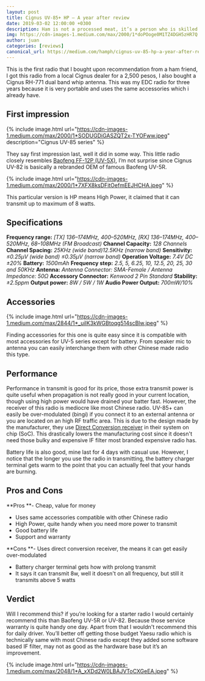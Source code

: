 ```yaml
---
layout: post
title: Cignus UV-85+ HP — A year after review
date: 2019-03-02 12:00:00 +0300
description: Ham is not a processed meat, it’s a person who is skilled in the Amateur Radio.
img: https://cdn-images-1.medium.com/max/2000/1*doPOoge0M1TZ4DGH5zHR7Q.png
author: juan
categories: [reviews]
canonical_url: https://medium.com/hamph/cignus-uv-85-hp-a-year-after-review-e67ad6d47e8b
---
```


This is the first radio that I bought upon recommendation from a ham friend, I got this radio from a local Cignus dealer for a 2,500 pesos, I also bought a Cignus RH-771 dual band whip antenna. This was my EDC radio for three years because it is very portable and uses the same accessories which i already have.

## First impression

{% include image.html url="https://cdn-images-1.medium.com/max/2000/1*SODUGDiGASZQT2x-TYOFww.jpeg" description="Cignus UV-85 series" %}

They say first impression last, well it did in some way. This little radio closely resembles [Baofeng FF-12P (UV-5X)](https://hamgear.wordpress.com/2015/03/17/review-baofeng-ff-12p-uv-5x/), I’m not surprise since Cignus UV-82 is basically a rebranded OEM of famous Baofeng UV-5R.

{% include image.html url="https://cdn-images-1.medium.com/max/2000/1*7XFX8ksDFitOefmEEJHCHA.jpeg" %}

This particular version is HP means High Power, it claimed that it can transmit up to maximum of 8 watts.

## Specifications

**Frequency range:** *[TX] 136–174MHz, 400–520MHz, [RX] 136–174MHz, 400–520MHz, 68–108MHz (FM Broadcast)*
**Channel Capacity:** *128 Channels*
**Channel Spacing:** *25KHz (wide band)12.5KHz (narrow band)*
**Sensitivity:** *≤0.25μV (wide band) ≤0.35μV (narrow band)*
**Operation Voltage:** *7.4V DC ±20%*
**Battery:** *1500mAh*
**Frequency step:** *2.5, 5, 6.25, 10, 12.5, 20, 25, 30 and 50KHz*
**Antenna:** *Antenna Connector: SMA-Female / Antenna Impedance: 50Ω*
**Accessory Connector:** *Kenwood 2 Pin Standard*
**Stability:** *±2.5ppm*
**Output power:** *8W / 5W / 1W*
**Audio Power Output:** *700mW/10%*

## Accessories

{% include image.html url="https://cdn-images-1.medium.com/max/2844/1*_uiIK3kWGBtoqg514scBlw.jpeg" %}

Finding accessories for this one is quite easy since it is compatible with most accessories for UV-5 series except for battery. From speaker mic to antenna you can easily interchange them with other Chinese made radio this type.

## Performance

Performance in transmit is good for its price, those extra transmit power is quite useful when propagation is not really good in your current location, though using high power would have drained your batter fast. However, the receiver of this radio is mediocre like most Chinese radio. UV-85+ can easily be over-modulated (bingi) if you connect it to an external antenna or you are located on an high RF traffic area. This is due to the design made by the manufacturer, they use [Direct Conversion receiver](/blogs/superheterodyne-vs-direct-conversion.html) in their system on chip (SoC). This drastically lowers the manufacturing cost since it doesn't need those bulky and expensive IF filter most branded expensive radio has.

Battery life is also good, mine last for 4 days with casual use. However, I notice that the longer you use the radio in transmitting, the battery charger terminal gets warm to the point that you can actually feel that your hands are burning.

## Pros and Cons

**Pros
**- Cheap, value for money
- Uses same accessories compatible with other Chinese radio
- High Power, quite handy when you need more power to transmit
- Good battery life
- Support and warranty

**Cons
**- Uses direct conversion receiver, the means it can get easily over-modulated
- Battery charger terminal gets how with prolong transmit
- It says it can transmit 8w, well it doesn't on all frequency, but still it transmits above 5 watts

## Verdict

Will I recommend this? if you’re looking for a starter radio I would certainly recommend this than Baofeng UV-5R or UV-82. Because those service warranty is quite handy one day. Apart from that I wouldn't recommend this for daily driver. You’ll better off getting those budget Yaesu radio which is technically same with most Chinese radio except they added some software based IF filter, may not as good as the hardware base but it’s an improvement.

{% include image.html url="https://cdn-images-1.medium.com/max/2048/1*A_xXDd2W0LBAJVToCXGeEA.jpeg" %}

